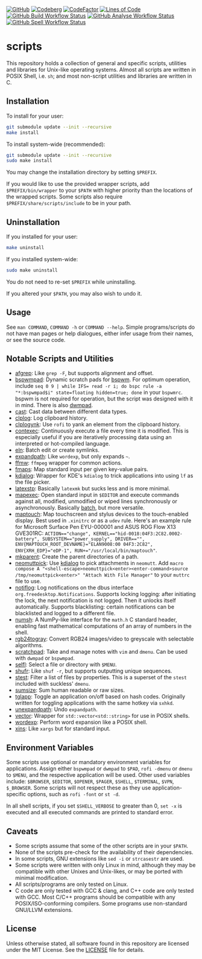 [![GitHub](https://img.shields.io/badge/GitHub-2B3137?style=flat-square&logo=GitHub&logoColor=FFFFFF)](https://github.com/XPhyro/scripts)
[![Codeberg](https://img.shields.io/badge/Codeberg-2185D0?style=flat-square&logo=codeberg&logoColor=F2F8FC)](https://codeberg.org/XPhyro/scripts)
[![CodeFactor](https://www.codefactor.io/repository/github/xphyro/scripts/badge?style=flat-square)](https://www.codefactor.io/repository/github/xphyro/scripts)
[![Lines of Code](https://img.shields.io/tokei/lines/github/XPhyro/scripts?color=red&style=flat-square)](src)
[![GitHub Build Workflow Status](https://img.shields.io/github/workflow/status/XPhyro/scripts/build?style=flat-square&label=build%20%26%20test)](https://github.com/XPhyro/scripts/actions/workflows/build.yml)
[![GitHub Analyse Workflow Status](https://img.shields.io/github/workflow/status/XPhyro/scripts/analyse?style=flat-square&label=analyse)](https://github.com/XPhyro/scripts/actions/workflows/analyse.yml)
[![GitHub Spell Workflow Status](https://img.shields.io/github/workflow/status/XPhyro/scripts/spell?style=flat-square&label=spell)](https://github.com/XPhyro/scripts/actions/workflows/spell.yml)

# scripts

This repository holds a collection of general and specific scripts, utilities
and libraries for Unix-like operating systems. Almost all scripts are written in
POSIX Shell, i.e. `sh`; and most non-script utilities and libraries are written
in C.

## Installation

To install for your user:

```sh
git submodule update --init --recursive
make install
```

To install system-wide (recommended):

```sh
git submodule update --init --recursive
sudo make install
```

You may change the installation directory by setting `$PREFIX`.

If you would like to use the provided wrapper scripts, add `$PREFIX/bin/wrapper`
to your `$PATH` with higher priority than the locations of the wrapped scripts.
Some scripts also require `$PREFIX/share/scripts/include` to be in your path.

## Uninstallation

If you installed for your user:

```sh
make uninstall
```

If you installed system-wide:

```sh
sudo make uninstall
```

You do not need to re-set `$PREFIX` while uninstalling.

If you altered your `$PATH`, you may also wish to undo it.

## Usage

See `man COMMAND`, `COMMAND -h` or `COMMAND --help`. Simple programs/scripts do
not have man pages or help dialogues, either infer usage from their names, or see
the source code.

## Notable Scripts and Utilities

- [afgrep](src/c/util/core/afgrep.c): Like `grep -F`, but supports alignment and
  offset.
- [bspwmpad](src/sh/bspwm/util/bspwmpad): Dynamic scratch pads for
  [bspwm](https://github.com/baskerville/bspwm). For optimum operation, include
  `seq 0 9 | while IFS= read -r i; do bspc rule -a "*:bspwmpad$i" state=floating hidden=true; done` in your `bspwmrc`. bspwm is not required for operation, but
  the script was designed with it in mind. There is also
  [dwmpad](src/sh/.archived/dwm/util/dwmpad).
- [cast](src/cpp/util/ishell/cast.cpp): Cast data between different data types.
- [clplog](src/sh/daemon/clplog): Log clipboard history.
- [clplogynk](src/sh/hotkey/clplogynk): Use `rofi` to yank an element from the
  clipboard history.
- [contexec](src/sh/daemon/contexec): Continuously execute a file every time it
  is modified. This is especially useful if you are iteratively processing data
  using an interpreted or hot-compiled language.
- [eln](src/sh/ishell/eln): Batch edit or create symlinks.
- [expandpath](src/c/util/core/expandpath.c): Like `wordexp`, but only expands
  `~`.
- [ffmw](src/sh/softwrapper/ffmw): `ffmpeg` wrapper for common actions.
- [fmaps](src/c/util/core/fmaps.c): Map standard input per given key-value
  pairs.
- [kdialog](src/sh/wrapper/kdialog): Wrapper for KDE's `kdialog` to trick
  applications into using `lf` as the file picker.
- [latexstp](src/sh/daemon/latexstp): Basically `latexmk` but sucks less and is
  more minimal.
- [mapexec](src/sh/util/mapexec): Open standard input in `$EDITOR` and execute
  commands against all, modified, unmodified or wiped lines synchronously or
  asynchronously. Basically [batch](https://github.com/alexherbo2/batch), but
  more versatile.
- [maptouch](src/sh/udev/maptouch): Map touchscreen and stylus devices to the
  touch-enabled display. Best used in `.xinitrc` or as a `udev` rule. Here's an
  example rule for Microsoft Surface Pen EYU-000001 and ASUS ROG Flow X13
  GVE301RC: `ACTION=="change", KERNEL=="hid-0018:04F3:2C82.0002-battery", SUBSYSTEM=="power_supply", DRIVER=="", ENV{MAPTOUCH_ROOT_DEVNAME}="ELAN9008:00 04F3:2C82", ENV{XRH_EDP}="eDP-1", RUN+="/usr/local/bin/maptouch"`.
- [mkparent](src/c/util/sys/mkparent.c): Create the parent directories of a
  path.
- [neomuttpick](src/sh/integration/neomutt/neomuttpick): Use
  [kdialog](src/sh/wrapper/kdialog) to pick attachments in `neomutt`. Add `macro compose A "<shell-escape>neomuttpick<enter><enter-command>source /tmp/neomuttpick<enter>" "Attach With File Manager"` to your `muttrc` file to
  use.
- [notiflog](src/py/daemon/notiflog): Log notifications on the dbus interface
  `org.freedesktop.Notifications`. Supports locking logging: after initiating
  the lock, the next notification is not logged. Then it unlocks itself
  automatically. Supports blacklisting: certain notifications can be blacklisted
  and logged to a different file.
- [numsh](src/c/util/math/numsh.c): A NumPy-like interface for the `math.h` C
  standard header, enabling fast mathematical computations of an array of
  numbers in the shell.
- [rgb24togray](src/c/util/math/rgb24togray.c): Convert RGB24 images/video to
  greyscale with selectable algorithms.
- [scratchpad](src/sh/hotkey/scratchpad): Take and manage notes with `vim` and
  `dmenu`. Can be used with `dwmpad` or `bspwmpad`.
- [selfl](src/sh/util/selfl): Select a file or directory with `$MENU`.
- [shufr](src/cpp/util/core/shufr.cpp): Like `shuf -r`, but supports outputting
  unique sequences.
- [stest](src/c/util/core/stest.c): Filter a list of files by properties. This
  is a superset of the `stest` included with suckless' `dmenu`.
- [sumsize](src/c/util/core/sumsize.c): Sum human readable or raw sizes.
- [tglapp](src/sh/hotkey/util/tglapp): Toggle an application on/off based on
  hash codes. Originally written for toggling applications with the same hotkey
  via `sxhkd`.
- [unexpandpath](src/c/util/core/unexpandpath.c): Undo `expandpath`.
- [vector](src/cpp/util/sh/vector.cpp): Wrapper for `std::vector<std::string>`
  for use in POSIX shells.
- [wordexp](src/c/util/core/wordexp.c): Perform word expansion like a POSIX
  shell.
- [xins](src/sh/util/xins): Like `xargs` but for standard input.

## Environment Variables

Some scripts use optional or mandatory environment variables for applications.
Assign either `bspwmpad` or `dwmpad` to `$PAD`, `rofi -dmenu` or `dmenu` to
`$MENU`, and the respective application will be used. Other used variables
include: `$BROWSER`, `$EDITOR`, `$OPENER`, `$PAGER`, `$SHELL`, `$TERMINAL`,
`$VPN`, `$_BROWSER`. Some scripts will not respect these as they use
application-specific options, such as `rofi -font` or `st -d`.

In all shell scripts, if you set `$SHELL_VERBOSE` to greater than 0, `set -x` is
executed and all executed commands are printed to standard error.

## Caveats

- Some scripts assume that some of the other scripts are in your `$PATH`.
- None of the scripts pre-check for the availability of their dependencies.
- In some scripts, GNU extensions like `sed -i` or `strcasestr` are used.
- Some scripts were written with only Linux in mind, although they may be
  compatible with other Unixes and Unix-likes, or may be ported with minimal
  modification.
- All scripts/programs are only tested on Linux.
- C code are only tested with GCC & clang, and C++ code are only tested with
  GCC. Most C/C++ programs should be compatible with any POSIX/ISO-conforming
  compilers. Some programs use non-standard GNU/LLVM extensions.

## License

Unless otherwise stated, all software found in this repository are
licensed under the MIT License. See the [LICENSE](LICENSE) file for details.
